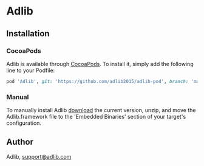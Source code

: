 # Adlib

## Installation

### CocoaPods

Adlib is available through [CocoaPods](http://cocoapods.org). To install
it, simply add the following line to your Podfile:

```ruby
pod 'Adlib', git: 'https://github.com/adlib2015/adlib-pod', branch: 'master'
```

### Manual

To manually install Adlib [download](https://github.com/adlib2015/adlib-pod/archive/1.0.0.alpha.1.zip) the current version, unzip, and move the Adlib.framework file to the 'Embedded Binaries' section of your target's configuration.

## Author

Adlib, support@adlib.com
